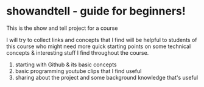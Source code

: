 # showandtell - guide for beginners! 
This is the show and tell project for a course

I will try to collect links and concepts that I find will be helpful to students of this course who might need more quick starting points on some technical concepts & interesting stuff I find throughout the course. 


1. starting with Github & its basic concepts 
2. basic programming youtube clips that I find useful
3. sharing about the project and some background knowledge that's useful
